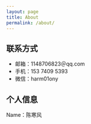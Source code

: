 ```yaml
---
layout: page
title: About
permalink: /about/
---
```

## 联系方式
- 邮箱：1148706823＠qq.com
- 手机：153 7409 5393
- 微信：harm01ony 
## 个人信息
Name：陈寒风
<!--stackedit_data:
eyJoaXN0b3J5IjpbNzc1OTkxNzk3LC04NTg5MjE1M119
-->